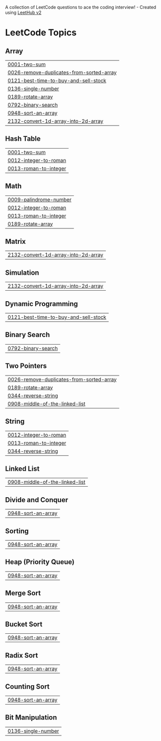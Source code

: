 A collection of LeetCode questions to ace the coding interview! - Created using [LeetHub v2](https://github.com/arunbhardwaj/LeetHub-2.0)
<!---LeetCode Topics Start-->
# LeetCode Topics
## Array
|  |
| ------- |
| [0001-two-sum](https://github.com/ItzHimanshu2003/LEEDCODE_SOLUTION/tree/master/0001-two-sum) |
| [0026-remove-duplicates-from-sorted-array](https://github.com/ItzHimanshu2003/LEEDCODE_SOLUTION/tree/master/0026-remove-duplicates-from-sorted-array) |
| [0121-best-time-to-buy-and-sell-stock](https://github.com/ItzHimanshu2003/LEEDCODE_SOLUTION/tree/master/0121-best-time-to-buy-and-sell-stock) |
| [0136-single-number](https://github.com/ItzHimanshu2003/LEEDCODE_SOLUTION/tree/master/0136-single-number) |
| [0189-rotate-array](https://github.com/ItzHimanshu2003/LEEDCODE_SOLUTION/tree/master/0189-rotate-array) |
| [0792-binary-search](https://github.com/ItzHimanshu2003/LEEDCODE_SOLUTION/tree/master/0792-binary-search) |
| [0948-sort-an-array](https://github.com/ItzHimanshu2003/LEEDCODE_SOLUTION/tree/master/0948-sort-an-array) |
| [2132-convert-1d-array-into-2d-array](https://github.com/ItzHimanshu2003/LEEDCODE_SOLUTION/tree/master/2132-convert-1d-array-into-2d-array) |
## Hash Table
|  |
| ------- |
| [0001-two-sum](https://github.com/ItzHimanshu2003/LEEDCODE_SOLUTION/tree/master/0001-two-sum) |
| [0012-integer-to-roman](https://github.com/ItzHimanshu2003/LEEDCODE_SOLUTION/tree/master/0012-integer-to-roman) |
| [0013-roman-to-integer](https://github.com/ItzHimanshu2003/LEEDCODE_SOLUTION/tree/master/0013-roman-to-integer) |
## Math
|  |
| ------- |
| [0009-palindrome-number](https://github.com/ItzHimanshu2003/LEEDCODE_SOLUTION/tree/master/0009-palindrome-number) |
| [0012-integer-to-roman](https://github.com/ItzHimanshu2003/LEEDCODE_SOLUTION/tree/master/0012-integer-to-roman) |
| [0013-roman-to-integer](https://github.com/ItzHimanshu2003/LEEDCODE_SOLUTION/tree/master/0013-roman-to-integer) |
| [0189-rotate-array](https://github.com/ItzHimanshu2003/LEEDCODE_SOLUTION/tree/master/0189-rotate-array) |
## Matrix
|  |
| ------- |
| [2132-convert-1d-array-into-2d-array](https://github.com/ItzHimanshu2003/LEEDCODE_SOLUTION/tree/master/2132-convert-1d-array-into-2d-array) |
## Simulation
|  |
| ------- |
| [2132-convert-1d-array-into-2d-array](https://github.com/ItzHimanshu2003/LEEDCODE_SOLUTION/tree/master/2132-convert-1d-array-into-2d-array) |
## Dynamic Programming
|  |
| ------- |
| [0121-best-time-to-buy-and-sell-stock](https://github.com/ItzHimanshu2003/LEEDCODE_SOLUTION/tree/master/0121-best-time-to-buy-and-sell-stock) |
## Binary Search
|  |
| ------- |
| [0792-binary-search](https://github.com/ItzHimanshu2003/LEEDCODE_SOLUTION/tree/master/0792-binary-search) |
## Two Pointers
|  |
| ------- |
| [0026-remove-duplicates-from-sorted-array](https://github.com/ItzHimanshu2003/LEEDCODE_SOLUTION/tree/master/0026-remove-duplicates-from-sorted-array) |
| [0189-rotate-array](https://github.com/ItzHimanshu2003/LEEDCODE_SOLUTION/tree/master/0189-rotate-array) |
| [0344-reverse-string](https://github.com/ItzHimanshu2003/LEEDCODE_SOLUTION/tree/master/0344-reverse-string) |
| [0908-middle-of-the-linked-list](https://github.com/ItzHimanshu2003/LEEDCODE_SOLUTION/tree/master/0908-middle-of-the-linked-list) |
## String
|  |
| ------- |
| [0012-integer-to-roman](https://github.com/ItzHimanshu2003/LEEDCODE_SOLUTION/tree/master/0012-integer-to-roman) |
| [0013-roman-to-integer](https://github.com/ItzHimanshu2003/LEEDCODE_SOLUTION/tree/master/0013-roman-to-integer) |
| [0344-reverse-string](https://github.com/ItzHimanshu2003/LEEDCODE_SOLUTION/tree/master/0344-reverse-string) |
## Linked List
|  |
| ------- |
| [0908-middle-of-the-linked-list](https://github.com/ItzHimanshu2003/LEEDCODE_SOLUTION/tree/master/0908-middle-of-the-linked-list) |
## Divide and Conquer
|  |
| ------- |
| [0948-sort-an-array](https://github.com/ItzHimanshu2003/LEEDCODE_SOLUTION/tree/master/0948-sort-an-array) |
## Sorting
|  |
| ------- |
| [0948-sort-an-array](https://github.com/ItzHimanshu2003/LEEDCODE_SOLUTION/tree/master/0948-sort-an-array) |
## Heap (Priority Queue)
|  |
| ------- |
| [0948-sort-an-array](https://github.com/ItzHimanshu2003/LEEDCODE_SOLUTION/tree/master/0948-sort-an-array) |
## Merge Sort
|  |
| ------- |
| [0948-sort-an-array](https://github.com/ItzHimanshu2003/LEEDCODE_SOLUTION/tree/master/0948-sort-an-array) |
## Bucket Sort
|  |
| ------- |
| [0948-sort-an-array](https://github.com/ItzHimanshu2003/LEEDCODE_SOLUTION/tree/master/0948-sort-an-array) |
## Radix Sort
|  |
| ------- |
| [0948-sort-an-array](https://github.com/ItzHimanshu2003/LEEDCODE_SOLUTION/tree/master/0948-sort-an-array) |
## Counting Sort
|  |
| ------- |
| [0948-sort-an-array](https://github.com/ItzHimanshu2003/LEEDCODE_SOLUTION/tree/master/0948-sort-an-array) |
## Bit Manipulation
|  |
| ------- |
| [0136-single-number](https://github.com/ItzHimanshu2003/LEEDCODE_SOLUTION/tree/master/0136-single-number) |
<!---LeetCode Topics End-->